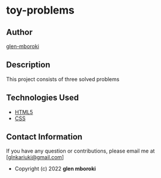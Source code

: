 # toy-problems

## Author

[glen-mboroki](https://github.com/glen-mboroki)

## Description

This project consists of three solved problems


## Technologies Used

* [HTML5](https://github.com/topics/html5)
* [CSS](https://github.com/topics/css3)


## Contact Information 

If you have any question or contributions, please email me at [glnkariuki@gmail.com]

* Copyright (c) 2022 **glen mboroki**

